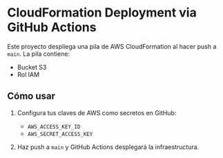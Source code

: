 # CloudFormation Deployment via GitHub Actions

Este proyecto despliega una pila de AWS CloudFormation al hacer push a `main`. La pila contiene:
- Bucket S3
- Rol IAM

## Cómo usar

1. Configura tus claves de AWS como secretos en GitHub:
   - `AWS_ACCESS_KEY_ID`
   - `AWS_SECRET_ACCESS_KEY`

2. Haz push a `main` y GitHub Actions desplegará la infraestructura.

